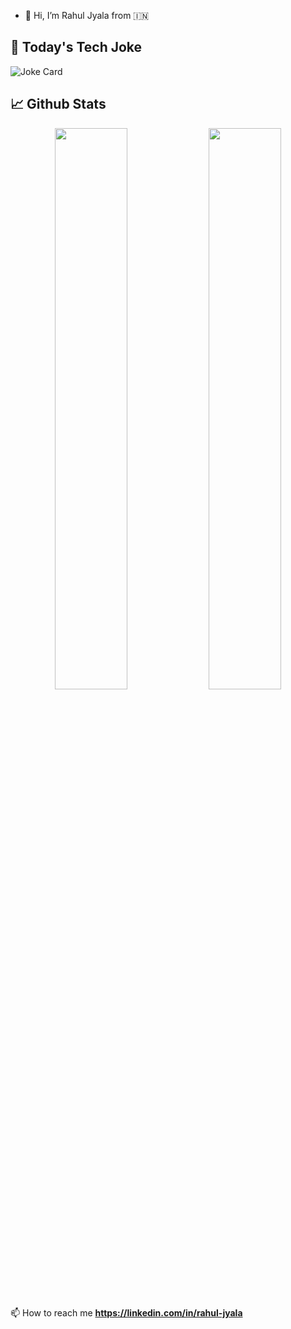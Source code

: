 - 👋 Hi, I’m Rahul Jyala from 🇮🇳

<!--
**RahulJyala7/RahulJyala7** is a ✨ _special_ ✨ repository because its `README.md` (this file) appears on your GitHub profile.

Here are some ideas to get you started:

- 🔭 I’m currently working on ...
- 🌱 I’m currently learning ...
- 👯 I’m looking to collaborate on ...
- 🤔 I’m looking for help with ...
- 💬 Ask me about ...
- 📫 How to reach me: ...
- 😄 Pronouns: ...
- ⚡ Fun fact: ...
-->


## 🎉 Today's Tech Joke

![Joke Card](https://readme-jokes.vercel.app/api?theme=vue-dark)

## 📈 Github Stats
<p align="center">
  <img width="48%" src="https://github-readme-stats.vercel.app/api?username=rahuljyala7&show_icons=true&hide_border=true&theme=gotham" />
  <img width="48%" src="https://github-readme-streak-stats.herokuapp.com/?user=rahuljyala7&hide_border=true&theme=gotham" />
</p>

📫 How to reach me **https://linkedin.com/in/rahul-jyala**
